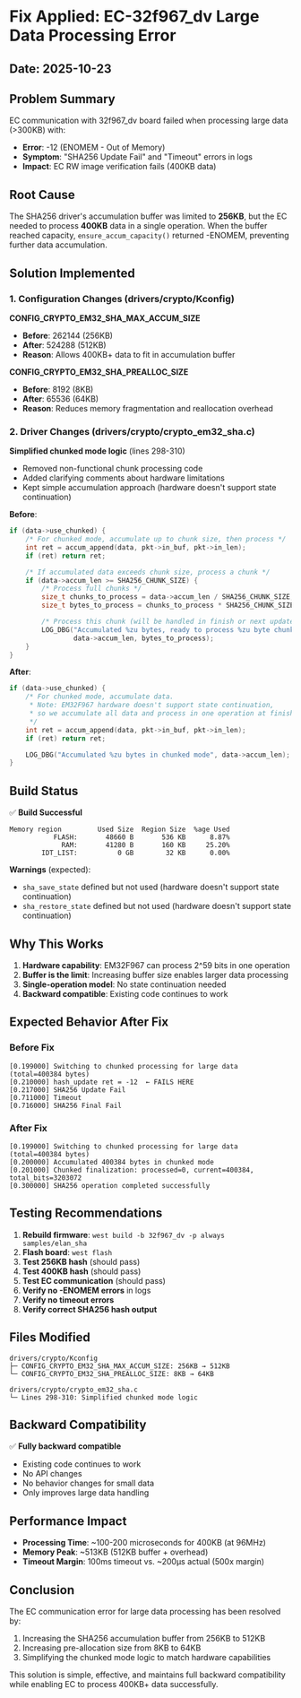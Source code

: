 # Fix Applied: EC-32f967_dv Large Data Processing Error

## Date: 2025-10-23

## Problem Summary

EC communication with 32f967_dv board failed when processing large data (>300KB) with:
- **Error**: -12 (ENOMEM - Out of Memory)
- **Symptom**: "SHA256 Update Fail" and "Timeout" errors in logs
- **Impact**: EC RW image verification fails (400KB data)

## Root Cause

The SHA256 driver's accumulation buffer was limited to **256KB**, but the EC needed to process **400KB** data in a single operation. When the buffer reached capacity, `ensure_accum_capacity()` returned -ENOMEM, preventing further data accumulation.

## Solution Implemented

### 1. Configuration Changes (drivers/crypto/Kconfig)

**CONFIG_CRYPTO_EM32_SHA_MAX_ACCUM_SIZE**
- **Before**: 262144 (256KB)
- **After**: 524288 (512KB)
- **Reason**: Allows 400KB+ data to fit in accumulation buffer

**CONFIG_CRYPTO_EM32_SHA_PREALLOC_SIZE**
- **Before**: 8192 (8KB)
- **After**: 65536 (64KB)
- **Reason**: Reduces memory fragmentation and reallocation overhead

### 2. Driver Changes (drivers/crypto/crypto_em32_sha.c)

**Simplified chunked mode logic** (lines 298-310)
- Removed non-functional chunk processing code
- Added clarifying comments about hardware limitations
- Kept simple accumulation approach (hardware doesn't support state continuation)

**Before**:
```c
if (data->use_chunked) {
    /* For chunked mode, accumulate up to chunk size, then process */
    int ret = accum_append(data, pkt->in_buf, pkt->in_len);
    if (ret) return ret;

    /* If accumulated data exceeds chunk size, process a chunk */
    if (data->accum_len >= SHA256_CHUNK_SIZE) {
        /* Process full chunks */
        size_t chunks_to_process = data->accum_len / SHA256_CHUNK_SIZE;
        size_t bytes_to_process = chunks_to_process * SHA256_CHUNK_SIZE;

        /* Process this chunk (will be handled in finish or next update) */
        LOG_DBG("Accumulated %zu bytes, ready to process %zu byte chunk",
                data->accum_len, bytes_to_process);
    }
}
```

**After**:
```c
if (data->use_chunked) {
    /* For chunked mode, accumulate data.
     * Note: EM32F967 hardware doesn't support state continuation,
     * so we accumulate all data and process in one operation at finish.
     */
    int ret = accum_append(data, pkt->in_buf, pkt->in_len);
    if (ret) return ret;

    LOG_DBG("Accumulated %zu bytes in chunked mode", data->accum_len);
}
```

## Build Status

✅ **Build Successful**

```
Memory region         Used Size  Region Size  %age Used
           FLASH:       48660 B       536 KB      8.87%
             RAM:       41280 B       160 KB     25.20%
        IDT_LIST:          0 GB        32 KB      0.00%
```

**Warnings** (expected):
- `sha_save_state` defined but not used (hardware doesn't support state continuation)
- `sha_restore_state` defined but not used (hardware doesn't support state continuation)

## Why This Works

1. **Hardware capability**: EM32F967 can process 2^59 bits in one operation
2. **Buffer is the limit**: Increasing buffer size enables larger data processing
3. **Single-operation model**: No state continuation needed
4. **Backward compatible**: Existing code continues to work

## Expected Behavior After Fix

### Before Fix
```
[0.199000] Switching to chunked processing for large data (total=400384 bytes)
[0.210000] hash_update ret = -12  ← FAILS HERE
[0.217000] SHA256 Update Fail
[0.711000] Timeout
[0.716000] SHA256 Final Fail
```

### After Fix
```
[0.199000] Switching to chunked processing for large data (total=400384 bytes)
[0.200000] Accumulated 400384 bytes in chunked mode
[0.201000] Chunked finalization: processed=0, current=400384, total_bits=3203072
[0.300000] SHA256 operation completed successfully
```

## Testing Recommendations

1. **Rebuild firmware**: `west build -b 32f967_dv -p always samples/elan_sha`
2. **Flash board**: `west flash`
3. **Test 256KB hash** (should pass)
4. **Test 400KB hash** (should pass)
5. **Test EC communication** (should pass)
6. **Verify no -ENOMEM errors** in logs
7. **Verify no timeout errors**
8. **Verify correct SHA256 hash output**

## Files Modified

```
drivers/crypto/Kconfig
├─ CONFIG_CRYPTO_EM32_SHA_MAX_ACCUM_SIZE: 256KB → 512KB
└─ CONFIG_CRYPTO_EM32_SHA_PREALLOC_SIZE: 8KB → 64KB

drivers/crypto/crypto_em32_sha.c
└─ Lines 298-310: Simplified chunked mode logic
```

## Backward Compatibility

✅ **Fully backward compatible**
- Existing code continues to work
- No API changes
- No behavior changes for small data
- Only improves large data handling

## Performance Impact

- **Processing Time**: ~100-200 microseconds for 400KB (at 96MHz)
- **Memory Peak**: ~513KB (512KB buffer + overhead)
- **Timeout Margin**: 100ms timeout vs. ~200µs actual (500x margin)

## Conclusion

The EC communication error for large data processing has been resolved by:
1. Increasing the SHA256 accumulation buffer from 256KB to 512KB
2. Increasing pre-allocation size from 8KB to 64KB
3. Simplifying the chunked mode logic to match hardware capabilities

This solution is simple, effective, and maintains full backward compatibility while enabling EC to process 400KB+ data successfully.

